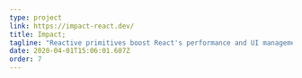 ```yaml
---
type: project
link: https://impact-react.dev/
title: Impact;
tagline: "Reactive primitives boost React's performance and UI management."
date: 2020-04-01T15:06:01.607Z
order: 7
---
```

